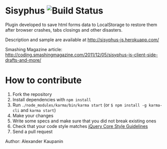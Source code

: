 # Sisyphus ![Build Status](https://travis-ci.org/simsalabim/sisyphus.svg?branch=master "Build Status")
Plugin developed to save html forms data to LocalStorage to restore them after browser crashes, tabs closings and other disasters.

Description and sample are available at http://sisyphus-js.herokuapp.com/

Smashing Magazine article: http://coding.smashingmagazine.com/2011/12/05/sisyphus-js-client-side-drafts-and-more/

# How to contribute
1. Fork the repository
2. Install dependencies with `npm install`
3. Run `./node_modules/karma/bin/karma start` (or `$ npm install -g karma-cli` and `karma start`)
4. Make your changes
5. Write some specs and make sure that you did not break existing ones
6. Check that your code style matches [jQuery Core Style Guidelines](http://contribute.jquery.org/style-guide/js/)
7. Send a pull request

Author: Alexander Kaupanin
